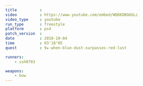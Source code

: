 ```yaml
---
title          :
video          : https://www.youtube.com/embed/WQ6KOBG6GLc
video_type     : youtube
run_type       : freestyle
platform       : ps4
patch_version  :
date           : 2018-10-04
time           : 03'18"05
quest          : 9★-when-blue-dust-surpasses-red-lust

runners:
    - ssh0703

weapons:
    - bow
---
```


